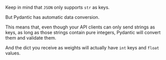 Keep in mind that ```JSON``` only supports ```str``` as keys.

But Pydantic has automatic data conversion.

This means that, even though your API clients can only send strings as keys, as long as those strings contain pure integers, Pydantic will convert them and validate them.

And the dict you receive as weights will actually have ```int``` keys and ```float``` values.